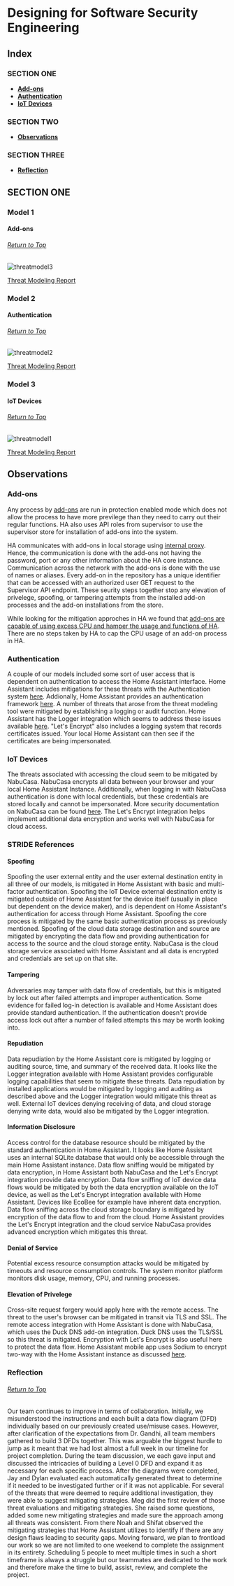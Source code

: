 # Designing for Software Security Engineering

## Index
### SECTION ONE
* **[Add-ons](#model-1)**
* **[Authentication](#model-2)**
* **[IoT Devices](#model-3)**




### SECTION TWO
* **[Observations](#observations)**

### SECTION THREE
* **[Reflection](#reflection)**

## SECTION ONE
### Model 1
#### Add-ons
###### [Return to Top](#designing-for-software-security-engineering)
![threatmodel3](https://user-images.githubusercontent.com/63809979/141689141-8ae68360-dca5-4bb3-9bac-1a12d07e1be2.PNG)

[Threat Modeling Report](https://github.com/megharris/cyberockit/blob/main/DFD%20Assignment/1.1report.pdf)

### Model 2
#### Authentication
###### [Return to Top](#designing-for-software-security-engineering)
![threatmodel2](https://user-images.githubusercontent.com/63809979/141689146-7235f9bf-ec9d-4ed8-a522-39c36cf228d9.PNG)

[Threat Modeling Report](https://github.com/megharris/cyberockit/blob/main/DFD%20Assignment/1.2report.pdf)

### Model 3
#### IoT Devices
###### [Return to Top](#designing-for-software-security-engineering)
![threatmodel1](https://user-images.githubusercontent.com/63809979/141695329-0b2bca10-5870-4c4e-af3f-e1343ce47366.PNG)

[Threat Modeling Report](https://github.com/megharris/cyberockit/blob/main/DFD%20Assignment/1.3report.pdf)


## Observations

### Add-ons 

Any process by [add-ons](https://developers.home-assistant.io/docs/add-ons/security/) are run in protection enabled mode which does not allow the process to have more previlege than they need to carry out their regular functions. HA also uses API roles from supervisor to use the supervisor store for installation of add-ons into the system.

HA communicates with add-ons in local storage using [internal proxy](https://developers.home-assistant.io/docs/add-ons/communication). Hence, the communication is done with the add-ons not having the password, port or any other information about the HA core instance. Communication across the network with the add-ons is done with the use of names or aliases. Every add-on in the repository has a unique identifier that can be accessed with an authorized user GET request to the Supervisor API endpoint. These seurity steps together stop any elevation of privelege, spoofing, or tampering attempts from the installed add-on processes and the add-on installations from the store.

While looking for the mitigation approches in HA we found that [add-ons are capable of using excess CPU and hamper the usage and functions of HA](https://community.home-assistant.io/t/limiting-cpu-usage/314992). There are no steps taken by HA to cap the CPU usage of an add-on process in HA. 

### Authentication
A couple of our models included some sort of user access that is dependent on authentication to access the Home Assistant interface. Home Assistant includes mitigations for these threats with the Authentication system [here](https://www.home-assistant.io/docs/authentication/). Addionally, Home Assistant provides an authentication framework [here](https://developers.home-assistant.io/docs/auth_index/). A number of threats that arose from the threat modeling tool were mitigated by establishing a logging or audit function. Home Assistant has the Logger integration which seems to address these issues available [here](https://www.home-assistant.io/integrations/logger/). "Let's Encrypt" also includes a logging system that records certificates issued. Your local Home Assistant can then see if the certificates are being impersonated.

### IoT Devices
The threats associated with accessing the cloud seem to be mitigated by NabuCasa. NabuCasa encrypts all data between your browser and your local Home Assistant Instance. Additionally, when logging in with NabuCasa authentication is done with local credentials, but these credentials are stored locally and cannot be impersonated. More security documentation on NabuCasa can be found [here](https://www.nabucasa.com/config/remote/). The Let's Encrypt integration helps implement additional data encryption and works well with NabuCasa for cloud access.

### STRIDE References
#### Spoofing
Spoofing the user external entity and the user external destination entity in all three of our models, is mitigated in Home Assistant with basic and multi-factor authentication. Spoofing the IoT Device external destination entity is mitigated outside of Home Assistant for the device itself (usually in place but dependent on the device maker), and is dependent on Home Assistant's authentication for access through Home Assistant. Spoofing the core process is mitigated by the same basic authentication process as previously mentioned. Spoofing of the cloud data storage destination and source are mitigated by encrypting the data flow and providing authentication for access to the source and the cloud storage entity. NabuCasa is the cloud storage service associated with Home Assistant and all data is encrypted and credentials are set up on that site.

#### Tampering
Adversaries may tamper with data flow of credentials, but this is mitigated by lock out after failed attempts and improper authentication. Some evidence for failed log-in detection is available and Home Assistant does provide standard authentication. If the authentication doesn't provide access lock out after a number of failed attempts this may be worth looking into. 

#### Repudiation
Data repudiation by the Home Assistant core is mitigated by logging or auditing source, time, and summary of the received data. It looks like the Logger integration available with Home Assistant provides configurable logging capabilities that seem to mitigate these threats. Data repudiation by installed applications would be mitigated by logging and auditing as described above and the Logger integration would mitigate this threat as well. External IoT devices denying receiving of data, and cloud storage denying write data, would also be mitigated by the Logger integration. 

#### Information Disclosure
Access control for the database resource should be mitigated by the standard authentication in Home Assistant. It looks like Home Assistant uses an internal SQLite database that would only be accessible through the main Home Assistant instance. Data flow sniffing would be mitigated by data encryption, in Home Assistant both NabuCasa and the Let's Encrypt integration provide data encryption. Data flow sniffing of IoT device data flows would be mitigated by both the data encryption available on the IoT device, as well as the Let's Encrypt integration available with Home Assistant. Devices like EcoBee for example have inherent data encryption. Data flow sniffing across the cloud storage boundary is mitigated by encryption of the data flow to and from the cloud. Home Assistant provides the Let's Encrypt integration and the cloud service NabuCasa provides advanced encryption which mitigates this threat. 

#### Denial of Service
Potential excess resource consumption attacks would be mitigated by timeouts and resource consumption controls. The system monitor platform monitors disk usage, memory, CPU, and running processes. 

#### Elevation of Privelege
Cross-site request forgery would apply here with the remote access. The threat to the user's browser can be mitigated in transit via TLS and SSL. The remote access integration with Home Assistant is done with NabuCasa, which uses the Duck DNS add-on integration. Duck DNS uses the TLS/SSL so this threat is mitigated. Encryption with Let's Encrypt is also useful here to protect the data flow. Home Assistant mobile app uses Sodium to encrypt two-way with the Home Assistant instance as discussed [here](https://developers.home-assistant.io/docs/api/native-app-integration/sending-data/#implementing-encryption).


### Reflection
###### [Return to Top](#assurance-case-for-system-security-engineering)

Our team continues to improve in terms of collaboration. Initially, we misunderstood the instructions and each built a data flow diagram (DFD) individually based on our previously created use/misuse cases. However, after clarification of the expectations from Dr. Gandhi, all team members gathered to build 3 DFDs together. This was arguable the biggest hurdle to jump as it meant that we had lost almost a full week in our timeline for project completion. During the team discussion, we each gave input and discussed the intricacies of building a Level 0 DFD and expand it as necessary for each specific process. After the diagrams were completed, Jay and Dylan evaluated each automatically generated threat to determine if it needed to be investigated further or if it was not applicable. For several of the threats that were deemed to require additional investigation, they were able to suggest mitigating strategies. Meg did the first review of those threat evaluations and mitigating strategies. She raised some questions, added some new mitigating strategies and made sure the approach among all threats was consistent. From there Noah and Shifat observed the mitigating strategies that Home Assistant utilizes to identify if there are any design flaws leading to security gaps. Moving forward, we plan to frontload our work so we are not limited to one weekend to complete the assignment in its entirety. Scheduling 5 people to meet multiple times in such a short timeframe is always a struggle but our teammates are dedicated to the work and therefore make the time to build, assist, review, and complete the project.
